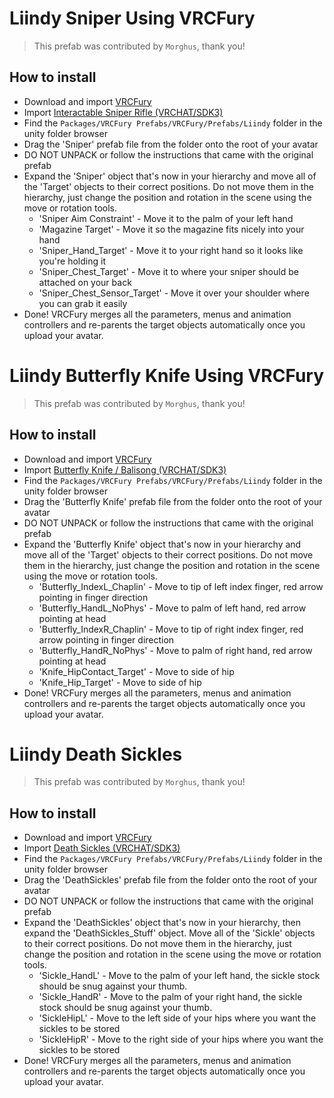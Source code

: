 Liindy Sniper Using VRCFury
==

> This prefab was contributed by `Morghus`, thank you!

## How to install
* Download and import [VRCFury](https://vrcfury.com/download)
* Import [Interactable Sniper Rifle (VRCHAT/SDK3)](https://liindy.gumroad.com/l/Tac300Sniper)
* Find the `Packages/VRCFury Prefabs/VRCFury/Prefabs/Liindy` folder in the unity folder browser
* Drag the 'Sniper' prefab file from the folder onto the root of your avatar
* DO NOT UNPACK or follow the instructions that came with the original prefab
* Expand the 'Sniper' object that's now in your hierarchy and move all of the 'Target' objects
  to their correct positions. Do not move them in the hierarchy, just change the position and rotation
  in the scene using the move or rotation tools.
   - 'Sniper Aim Constraint' - Move it to the palm of your left hand
   - 'Magazine Target' - Move it so the magazine fits nicely into your hand
   - 'Sniper_Hand_Target' - Move it to your right hand so it looks like you're holding it
   - 'Sniper_Chest_Target' - Move it to where your sniper should be attached on your back
   - 'Sniper_Chest_Sensor_Target' - Move it over your shoulder where you can grab it easily
* Done! VRCFury merges all the parameters, menus and animation controllers and re-parents the target
  objects automatically once you upload your avatar.


Liindy Butterfly Knife Using VRCFury
==

> This prefab was contributed by `Morghus`, thank you!

## How to install
* Download and import [VRCFury](https://vrcfury.com/download)
* Import [Butterfly Knife / Balisong (VRCHAT/SDK3)](https://liindy.gumroad.com/l/ButterflyKnife)
* Find the `Packages/VRCFury Prefabs/VRCFury/Prefabs/Liindy` folder in the unity folder browser
* Drag the 'Butterfly Knife' prefab file from the folder onto the root of your avatar
* DO NOT UNPACK or follow the instructions that came with the original prefab
* Expand the 'Butterfly Knife' object that's now in your hierarchy and move all of the 'Target' objects
  to their correct positions. Do not move them in the hierarchy, just change the position and rotation
  in the scene using the move or rotation tools.
   - 'Butterfly_IndexL_Chaplin' - Move to tip of left index finger, red arrow pointing in finger direction
   - 'Butterfly_HandL_NoPhys' - Move to palm of left hand, red arrow pointing at head
   - 'Butterfly_IndexR_Chaplin' - Move to tip of right index finger, red arrow pointing in finger direction
   - 'Butterfly_HandR_NoPhys' - Move to palm of right hand, red arrow pointing at head
   - 'Knife_HipContact_Target' - Move to side of hip
   - 'Knife_Hip_Target' - Move to side of hip
* Done! VRCFury merges all the parameters, menus and animation controllers and re-parents the target
  objects automatically once you upload your avatar.


Liindy Death Sickles
==

> This prefab was contributed by `Morghus`, thank you!

## How to install
* Download and import [VRCFury](https://vrcfury.com/download)
* Import [Death Sickles (VRCHAT/SDK3)](https://liindy.gumroad.com/l/DeathSickles)
* Find the `Packages/VRCFury Prefabs/VRCFury/Prefabs/Liindy` folder in the unity folder browser
* Drag the 'DeathSickles' prefab file from the folder onto the root of your avatar
* DO NOT UNPACK or follow the instructions that came with the original prefab
* Expand the 'DeathSickles' object that's now in your hierarchy, then expand the 'DeathSickles_Stuff' 
  object. Move all of the 'Sickle' objects to their correct positions. Do not move them in the hierarchy, 
  just change the position and rotation in the scene using the move or rotation tools.
   - 'Sickle_HandL' - Move to the palm of your left hand, the sickle stock should be snug against your thumb.
   - 'Sickle_HandR' - Move to the palm of your right hand, the sickle stock should be snug against your thumb.
   - 'SickleHipL' - Move to the left side of your hips where you want the sickles to be stored
   - 'SickleHipR' - Move to the right side of your hips where you want the sickles to be stored
* Done! VRCFury merges all the parameters, menus and animation controllers and re-parents the target
  objects automatically once you upload your avatar.